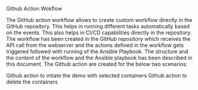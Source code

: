  Github Action Wokflow
 
 The GitHub action workflow allows to create custom workflow directly in the GitHub repository. This helps in running different tasks automatically based on the events. This also helps in CI/CD capabilities directly in the repository. The workflow has been created in the GitHub repository which receives the API call from the webserver and the actions defined in the workflow gets triggered followed with running of the Ansible Playbook. The structure and the content of the workflow and the Ansible playbook has been described in this document. The Github action are created for the below two scenarios:

Github action to intiate the demo with selected containers
Github action to delete the containers
